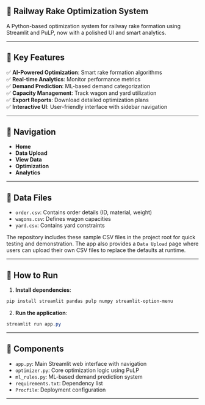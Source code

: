 ## 🚆 Railway Rake Optimization System

A Python-based optimization system for railway rake formation using Streamlit and PuLP, now with a polished UI and smart analytics.

---

## 🎯 Key Features

✅ **AI-Powered Optimization**: Smart rake formation algorithms  
✅ **Real-time Analytics**: Monitor performance metrics  
✅ **Demand Prediction**: ML-based demand categorization  
✅ **Capacity Management**: Track wagon and yard utilization  
✅ **Export Reports**: Download detailed optimization plans  
✅ **Interactive UI**: User-friendly interface with sidebar navigation

---

## 🧭 Navigation

- **Home**  
- **Data Upload**  
- **View Data**  
- **Optimization**  
- **Analytics**

---

## 📁 Data Files

- `order.csv`: Contains order details (ID, material, weight)  
- `wagons.csv`: Defines wagon capacities  
- `yard.csv`: Contains yard constraints

The repository includes these sample CSV files in the project root for quick testing and demonstration. The app also provides a `Data Upload` page where users can upload their own CSV files to replace the defaults at runtime.

---

## 🚀 How to Run

1. **Install dependencies**:
```powershell
pip install streamlit pandas pulp numpy streamlit-option-menu
```

2. **Run the application**:
```powershell
streamlit run app.py
```

---

## 🧩 Components

- `app.py`: Main Streamlit web interface with navigation  
- `optimizer.py`: Core optimization logic using PuLP  
- `ml_rules.py`: ML-based demand prediction system  
- `requirements.txt`: Dependency list  
- `Procfile`: Deployment configuration

---
